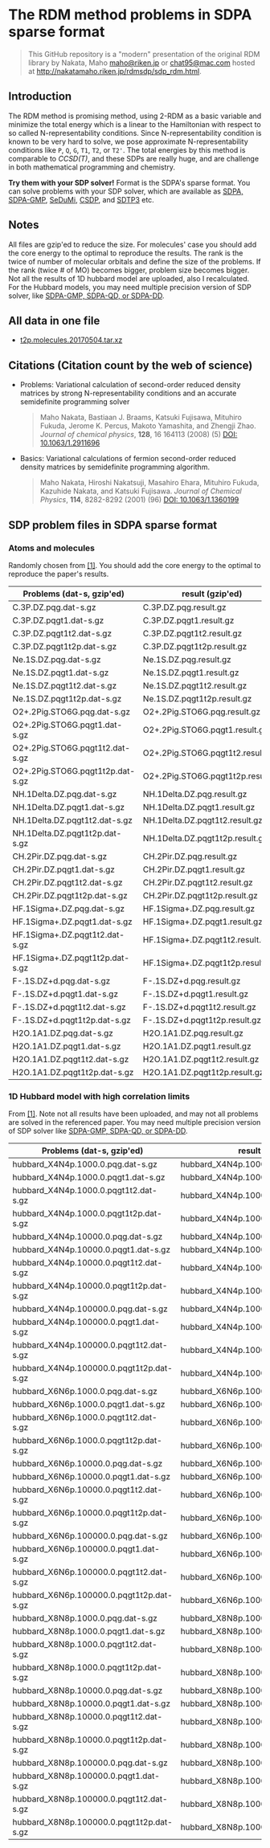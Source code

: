 # The RDM method problems in SDPA sparse format

> This GitHub repository is a "modern" presentation of the original RDM
> library by Nakata, Maho [maho@riken.jp](mailto:maho@riken.jp) or
> [chat95@mac.com](mailto:chat95@mac.com) hosted at
> http://nakatamaho.riken.jp/rdmsdp/sdp_rdm.html.

## Introduction

The RDM method is promising method, using 2-RDM as a basic variable and
minimize the total energy which is a linear to the Hamiltonian with respect to
so called N-representability conditions.  Since N-representability condition is
known to be very hard to solve, we pose approximate N-representability
conditions like `P`, `Q`, `G`, `T1`, `T2`, or `T2'`.  The total energies by
this method is comparable to *CCSD(T)*, and these SDPs are really huge, and are
challenge in both mathematical programming and chemistry.

**Try them with your SDP solver!** Format is the SDPA's sparse format.
You can solve problems with your SDP solver, which are available as
[SDPA, SDPA-GMP](http://sdpa.indsys.chuo-u.ac.jp/sdpa/),
[SeDuMi](http://sedumi.ie.lehigh.edu/),
[CSDP](http://infohost.nmt.edu/~borchers/csdp.html), and
[SDTP3](http://www.math.nus.edu.sg/~mattohkc/sdpt3.html) etc.

## Notes

All files are gzip'ed to reduce the size.  For molecules' case you should add
the core energy to the optimal to reproduce the results.  The rank is the twice
of number of molecular orbitals and define the size of the problems.  If the
rank (twice # of MO) becomes bigger, problem size becomes bigger.  Not all the
results of 1D hubbard model are uploaded, also I recalculated.  For the Hubbard
models, you may need multiple precision version of SDP solver, like
[SDPA-GMP, SDPA-QD, or SDPA-DD](http://sdpa.indsys.chuo-u.ac.jp/sdpa/).

## All data in one file

- [t2p.molecules.20170504.tar.xz](http://nakatamaho.riken.jp/rdmsdp/t2p.molecules.20170504.tar.xz)


## Citations (Citation count by the web of science)

- Problems: Variational calculation of second-order reduced density matrices
  by strong N-representability conditions and an accurate semidefinite
  programming solver

  > <a id="ref1"></a>
  > Maho Nakata, Bastiaan J. Braams, Katsuki Fujisawa, Mituhiro Fukuda,
  > Jerome K. Percus, Makoto Yamashita, and Zhengji Zhao. *Journal of chemical
  > physics*, **128**, 16 164113 (2008) (5)
  > [DOI: 10.1063/1.2911696](https://doi.org/10.1063/1.2911696)

- Basics: Variational calculations of fermion second-order reduced density
  matrices by semidefinite programming algorithm.

  > <a id="ref2"></a>
  > Maho Nakata, Hiroshi Nakatsuji, Masahiro Ehara, Mituhiro Fukuda,
  > Kazuhide Nakata, and Katsuki Fujisawa. *Journal of Chemical Physics*,
  > **114**, 8282-8292 (2001) (96)
  > [DOI: 10.1063/1.1360199](https://doi.org/10.1063/1.1360199)

## SDP problem files in SDPA sparse format

### Atoms and molecules

Randomly chosen from [[1]](#ref1).  You should add the core energy to the
optimal to reproduce the paper's results.

| Problems (dat-s, gzip'ed)        |        result (gzip'ed)           | rank |     core energy    | comment  |
| -------------------------------- | --------------------------------- | :--: | ------------------ | -------- |
| C.3P.DZ.pqg.dat-s.gz             | C.3P.DZ.pqg.result.gz             |  20  | 0.0                | PQG      |
| C.3P.DZ.pqgt1.dat-s.gz           | C.3P.DZ.pqgt1.result.gz           |  20  | 0.0                | PQGT1    |
| C.3P.DZ.pqgt1t2.dat-s.gz         | C.3P.DZ.pqgt1t2.result.gz         |  20  | 0.0                | PQGT1T2  |
| C.3P.DZ.pqgt1t2p.dat-s.gz        | C.3P.DZ.pqgt1t2p.result.gz        |  20  | 0.0                | PQGT1T2' |
| Ne.1S.DZ.pqg.dat-s.gz            | Ne.1S.DZ.pqg.result.gz            |  20  | 0.0                | PQG      |
| Ne.1S.DZ.pqgt1.dat-s.gz          | Ne.1S.DZ.pqgt1.result.gz          |  20  | 0.0                | PQGT1    |
| Ne.1S.DZ.pqgt1t2.dat-s.gz        | Ne.1S.DZ.pqgt1t2.result.gz        |  20  | 0.0                | PQGT1T2  |
| Ne.1S.DZ.pqgt1t2p.dat-s.gz       | Ne.1S.DZ.pqgt1t2p.result.gz       |  20  | 0.0                | PQGT1T2' |
| O2+.2Pig.STO6G.pqg.dat-s.gz      | O2+.2Pig.STO6G.pqg.result.gz      |  20  | 3.033620918667e+01 | PQG      |
| O2+.2Pig.STO6G.pqgt1.dat-s.gz    | O2+.2Pig.STO6G.pqgt1.result.gz    |  20  | 3.033620918667e+01 | PQGT1    |
| O2+.2Pig.STO6G.pqgt1t2.dat-s.gz  | O2+.2Pig.STO6G.pqgt1t2.result.gz  |  20  | 3.033620918667e+01 | PQGT1T2  |
| O2+.2Pig.STO6G.pqgt1t2p.dat-s.gz | O2+.2Pig.STO6G.pqgt1t2p.result.gz |  20  | 3.033620918667e+01 | PQGT1T2' |
| NH.1Delta.DZ.pqg.dat-s.gz        | NH.1Delta.DZ.pqg.result.gz        |  24  | 3.582091425394e+00 | PQG      |
| NH.1Delta.DZ.pqgt1.dat-s.gz      | NH.1Delta.DZ.pqgt1.result.gz      |  24  | 3.582091425394e+00 | PQGT1    |
| NH.1Delta.DZ.pqgt1t2.dat-s.gz    | NH.1Delta.DZ.pqgt1t2.result.gz    |  24  | 3.582091425394e+00 | PQGT1T2  |
| NH.1Delta.DZ.pqgt1t2p.dat-s.gz   | NH.1Delta.DZ.pqgt1t2p.result.gz   |  24  | 3.582091425394e+00 | PQGT1T2' |
| CH.2Pir.DZ.pqg.dat-s.gz          | CH.2Pir.DZ.pqg.result.gz          |  24  | 2.835131256362e+00 | PQG      |
| CH.2Pir.DZ.pqgt1.dat-s.gz        | CH.2Pir.DZ.pqgt1.result.gz        |  24  | 2.835131256362e+00 | PQGT1    |
| CH.2Pir.DZ.pqgt1t2.dat-s.gz      | CH.2Pir.DZ.pqgt1t2.result.gz      |  24  | 2.835131256362e+00 | PQGT1T2  |
| CH.2Pir.DZ.pqgt1t2p.dat-s.gz     | CH.2Pir.DZ.pqgt1t2p.result.gz     |  24  | 2.835131256362e+00 | PQGT1T2' |
| HF.1Sigma+.DZ.pqg.dat-s.gz       | HF.1Sigma+.DZ.pqg.result.gz       |  24  | 5.194757507570e+00 | PQG      |
| HF.1Sigma+.DZ.pqgt1.dat-s.gz     | HF.1Sigma+.DZ.pqgt1.result.gz     |  24  | 5.194757507570e+00 | PQGT1    |
| HF.1Sigma+.DZ.pqgt1t2.dat-s.gz   | HF.1Sigma+.DZ.pqgt1t2.result.gz   |  24  | 5.194757507570e+00 | PQGT1T2  |
| HF.1Sigma+.DZ.pqgt1t2p.dat-s.gz  | HF.1Sigma+.DZ.pqgt1t2p.result.gz  |  24  | 5.194757507570e+00 | PQGT1T2' |
| F-.1S.DZ+d.pqg.dat-s.gz          | F-.1S.DZ+d.pqg.result.gz          |  26  | 0.0                | PQG      |
| F-.1S.DZ+d.pqgt1.dat-s.gz        | F-.1S.DZ+d.pqgt1.result.gz        |  26  | 0.0                | PQGT1    |
| F-.1S.DZ+d.pqgt1t2.dat-s.gz      | F-.1S.DZ+d.pqgt1t2.result.gz      |  26  | 0.0                | PQGT1T2  |
| F-.1S.DZ+d.pqgt1t2p.dat-s.gz     | F-.1S.DZ+d.pqgt1t2p.result.gz     |  26  | 0.0                | PQGT1T2' |
| H2O.1A1.DZ.pqg.dat-s.gz          | H2O.1A1.DZ.pqg.result.gz          |  28  | 9.188690490978e+00 | PQG      |
| H2O.1A1.DZ.pqgt1.dat-s.gz        | H2O.1A1.DZ.pqgt1.result.gz        |  28  | 9.188690490978e+00 | PQGT1    |
| H2O.1A1.DZ.pqgt1t2.dat-s.gz      | H2O.1A1.DZ.pqgt1t2.result.gz      |  28  | 9.188690490978e+00 | PQGT1T2  |
| H2O.1A1.DZ.pqgt1t2p.dat-s.gz     | H2O.1A1.DZ.pqgt1t2p.result.gz     |  28  | 9.188690490978e+00 | PQGT1T2' |


### 1D Hubbard model with high correlation limits

From [[1]](#ref1).  Note not all results have been uploaded, and may not all
problems are solved in the referenced paper.  You may need multiple precision
version of SDP solver like
[SDPA-GMP, SDPA-QD, or SDPA-DD](http://sdpa.indsys.chuo-u.ac.jp/sdpa/).

|       Problems (dat-s, gzip'ed)          |           result (gzip'ed)                | rank |   U/t    | comment  |
| ---------------------------------------- | ----------------------------------------- | :--: | -------: | -------- |
| hubbard_X4N4p.1000.0.pqg.dat-s.gz        | hubbard_X4N4p.1000.0.pqg.result.gz        |   8  |   1000.0 | PQG      |
| hubbard_X4N4p.1000.0.pqgt1.dat-s.gz      | hubbard_X4N4p.1000.0.pqgt1.result.gz      |   8  |   1000.0 | PQGT1    |
| hubbard_X4N4p.1000.0.pqgt1t2.dat-s.gz    | hubbard_X4N4p.1000.0.pqgt1t2.result.gz    |   8  |   1000.0 | PQGT1T2  |
| hubbard_X4N4p.1000.0.pqgt1t2p.dat-s.gz   | hubbard_X4N4p.1000.0.pqgt1t2p.result.gz   |   8  |   1000.0 | PQGT1T2' |
| hubbard_X4N4p.10000.0.pqg.dat-s.gz       | hubbard_X4N4p.10000.0.pqg.result.gz       |   8  |  10000.0 | PQG      |
| hubbard_X4N4p.10000.0.pqgt1.dat-s.gz     | hubbard_X4N4p.10000.0.pqgt1.result.gz     |   8  |  10000.0 | PQGT1    |
| hubbard_X4N4p.10000.0.pqgt1t2.dat-s.gz   | hubbard_X4N4p.10000.0.pqgt1t2.result.gz   |   8  |  10000.0 | PQGT1T2  |
| hubbard_X4N4p.10000.0.pqgt1t2p.dat-s.gz  | hubbard_X4N4p.10000.0.pqgt1t2p.result.gz  |   8  |  10000.0 | PQGT1T2' |
| hubbard_X4N4p.100000.0.pqg.dat-s.gz      | hubbard_X4N4p.100000.0.pqg.result.gz      |   8  | 100000.0 | PQG      |
| hubbard_X4N4p.100000.0.pqgt1.dat-s.gz    | hubbard_X4N4p.100000.0.pqgt1.result.gz    |   8  | 100000.0 | PQGT1    |
| hubbard_X4N4p.100000.0.pqgt1t2.dat-s.gz  | hubbard_X4N4p.100000.0.pqgt1t2.result.gz  |   8  | 100000.0 | PQGT1T2  |
| hubbard_X4N4p.100000.0.pqgt1t2p.dat-s.gz | hubbard_X4N4p.100000.0.pqgt1t2p.result.gz |   8  | 100000.0 | PQGT1T2' |
| hubbard_X6N6p.1000.0.pqg.dat-s.gz        | hubbard_X6N6p.1000.0.pqg.result.gz        |  12  |   1000.0 | PQG      |
| hubbard_X6N6p.1000.0.pqgt1.dat-s.gz      | hubbard_X6N6p.1000.0.pqgt1.result.gz      |  12  |   1000.0 | PQGT1    |
| hubbard_X6N6p.1000.0.pqgt1t2.dat-s.gz    | hubbard_X6N6p.1000.0.pqgt1t2.result.gz    |  12  |   1000.0 | PQGT1T2  |
| hubbard_X6N6p.1000.0.pqgt1t2p.dat-s.gz   | hubbard_X6N6p.1000.0.pqgt1t2p.result.gz   |  12  |   1000.0 | PQGT1T2' |
| hubbard_X6N6p.10000.0.pqg.dat-s.gz       | hubbard_X6N6p.10000.0.pqg.result.gz       |  12  |  10000.0 | PQG      |
| hubbard_X6N6p.10000.0.pqgt1.dat-s.gz     | hubbard_X6N6p.10000.0.pqgt1.result.gz     |  12  |  10000.0 | PQGT1    |
| hubbard_X6N6p.10000.0.pqgt1t2.dat-s.gz   | hubbard_X6N6p.10000.0.pqgt1t2.result.gz   |  12  |  10000.0 | PQGT1T2  |
| hubbard_X6N6p.10000.0.pqgt1t2p.dat-s.gz  | hubbard_X6N6p.10000.0.pqgt1t2p.result.gz  |  12  |  10000.0 | PQGT1T2' |
| hubbard_X6N6p.100000.0.pqg.dat-s.gz      | hubbard_X6N6p.100000.0.pqg.result.gz      |  12  | 100000.0 | PQG      |
| hubbard_X6N6p.100000.0.pqgt1.dat-s.gz    | hubbard_X6N6p.100000.0.pqgt1.result.gz    |  12  | 100000.0 | PQGT1    |
| hubbard_X6N6p.100000.0.pqgt1t2.dat-s.gz  | hubbard_X6N6p.100000.0.pqgt1t2.result.gz  |  12  | 100000.0 | PQGT1T2  |
| hubbard_X6N6p.100000.0.pqgt1t2p.dat-s.gz | hubbard_X6N6p.100000.0.pqgt1t2p.result.gz |  12  | 100000.0 | PQGT1T2' |
| hubbard_X8N8p.1000.0.pqg.dat-s.gz        | hubbard_X8N8p.1000.0.pqg.result.gz        |  16  |   1000.0 | PQG      |
| hubbard_X8N8p.1000.0.pqgt1.dat-s.gz      | hubbard_X8N8p.1000.0.pqgt1.result.gz      |  16  |   1000.0 | PQGT1    |
| hubbard_X8N8p.1000.0.pqgt1t2.dat-s.gz    | hubbard_X8N8p.1000.0.pqgt1t2.result.gz    |  16  |   1000.0 | PQGT1T2  |
| hubbard_X8N8p.1000.0.pqgt1t2p.dat-s.gz   | hubbard_X8N8p.1000.0.pqgt1t2p.result.gz   |  16  |   1000.0 | PQGT1T2' |
| hubbard_X8N8p.10000.0.pqg.dat-s.gz       | hubbard_X8N8p.10000.0.pqg.result.gz       |  16  |  10000.0 | PQG      |
| hubbard_X8N8p.10000.0.pqgt1.dat-s.gz     | hubbard_X8N8p.10000.0.pqgt1.result.gz     |  16  |  10000.0 | PQGT1    |
| hubbard_X8N8p.10000.0.pqgt1t2.dat-s.gz   | hubbard_X8N8p.10000.0.pqgt1t2.result.gz   |  16  |  10000.0 | PQGT1T2  |
| hubbard_X8N8p.10000.0.pqgt1t2p.dat-s.gz  | hubbard_X8N8p.10000.0.pqgt1t2p.result.gz  |  16  |  10000.0 | PQGT1T2' |
| hubbard_X8N8p.100000.0.pqg.dat-s.gz      | hubbard_X8N8p.100000.0.pqg.result.gz      |  16  | 100000.0 | PQG      |
| hubbard_X8N8p.100000.0.pqgt1.dat-s.gz    | hubbard_X8N8p.100000.0.pqgt1.result.gz    |  16  | 100000.0 | PQGT1    |
| hubbard_X8N8p.100000.0.pqgt1t2.dat-s.gz  | hubbard_X8N8p.100000.0.pqgt1t2.result.gz  |  16  | 100000.0 | PQGT1T2  |
| hubbard_X8N8p.100000.0.pqgt1t2p.dat-s.gz | hubbard_X8N8p.100000.0.pqgt1t2p.result.gz |  16  | 100000.0 | PQGT1T2' |
